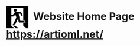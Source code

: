 # <img align="center" src="img/favicon.png" height="60">&nbsp;&nbsp;Website Home Page https://artioml.net/
